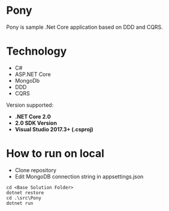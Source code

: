 # Pony
Pony is sample .Net Core application based on DDD and CQRS.

# Technology
- C#
- ASP.NET Core
- MongoDb
- DDD
- CQRS

Version supported:  
* **.NET Core 2.0**
* **2.0 SDK Version**
* **Visual Studio 2017.3+ (.csproj)**

# How to run on local

- Clone repository
- Edit MongoDB connection string in appsettings.json
```
cd <Base Solution Folder>
dotnet restore
cd .\src\Pony
dotnet run
```


